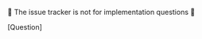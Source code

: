 🚨 The issue tracker is not for implementation questions 🚨

<!-- If you have other questions on implementation of Web Chat or about other features of Bot Framework, please see the support page on where to direct your question. -->

[Question]
